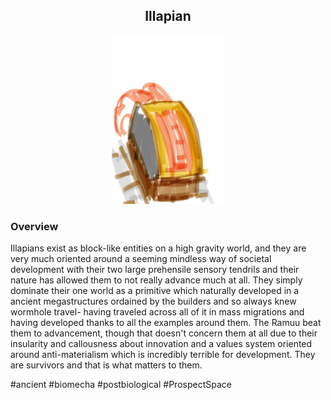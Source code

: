 
<h2 align="center">Illapian
</h2>
<p align="center">
<img src="https://github.com/Insculpo/Sandbox_Galaxy/blob/Galactic/Stellar_Abyss_Setting_Bible/Photo_Directory/Illapian.png" width="180" height="270">
</p>

### Overview

Illapians  exist as block-like entities on a high gravity world, and they are very much oriented around a seeming mindless way of societal development with their two large prehensile sensory tendrils and their nature has allowed them to not really advance much at all.  They simply dominate their one world as a primitive which naturally developed in a ancient megastructures ordained by the builders and so always knew wormhole travel- having traveled across all of it in mass migrations and having developed thanks to all the examples around them.  The Ramuu beat them to advancement, though that doesn't concern them at all due to their insularity and callousness about innovation and a values system oriented around anti-materialism which is incredibly terrible for development.  They are survivors and that is what matters to them.

#ancient 
#biomecha 
#postbiological 
#ProspectSpace 